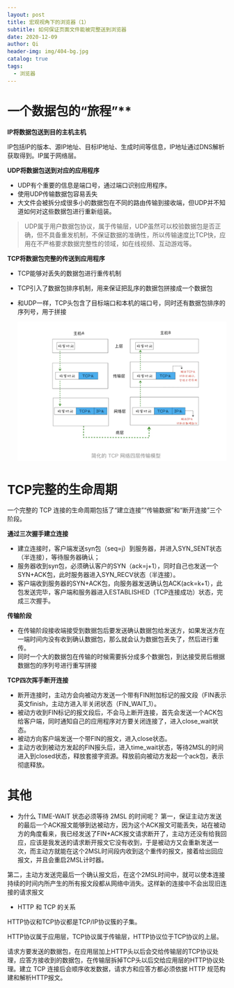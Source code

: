 ```yaml
---
layout: post
title: 宏观视角下的浏览器（1）
subtitle: 如何保证页面文件能被完整送到浏览器
date: 2020-12-09
author: Qi
header-img: img/404-bg.jpg
catalog: true
tags:
  - 浏览器
---
```


# 一个数据包的“旅程”**

**IP将数据包送到目的主机主机**

IP包括IP的版本、源IP地址、目标IP地址、生成时间等信息，IP地址通过DNS解析获取得到。IP属于网络层。

**UDP将数据包送到对应的应用程序**

- UDP有个重要的信息是端口号，通过端口识别应用程序。
- 使用UDP传输数据包容易丢失
- 大文件会被拆分成很多小的数据包在不同的路由传输到接收端，但UDP并不知道如何对这些数据包进行重新组装。

> UDP属于用户数据包协议，属于传输层，UDP虽然可以校验数据包是否正确，但不具备重发机制，不保证数据的准确性，所以传输速度比TCP快，应用在不严格要求数据完整性的领域，如在线视频、互动游戏等。



**TCP将数据包完整的传送到应用程序**

- TCP能够对丢失的数据包进行重传机制
- TCP引入了数据包排序机制，用来保证把乱序的数据包拼接成一个数据包
- 和UDP一样，TCP头包含了目标端口和本机的端口号，同时还有数据包排序的序列号，用于拼接

  ![Image text](/img/WeChatecccc06602989528fe0be87967b1b7ac.png)


# TCP完整的生命周期

一个完整的 TCP 连接的生命周期包括了“建立连接”“传输数据”和“断开连接”三个阶段。

**通过三次握手建立连接**

- 建立连接时，客户端发送syn包（seq=j）到服务器，并进入SYN_SENT状态（半连接），等待服务器确认；
- 服务器收到syn包，必须确认客户的SYN（ack=j+1），同时自己也发送一个SYN+ACK包，此时服务器进入SYN_RECV状态（半连接）。
- 客户端收到服务器的SYN+ACK包，向服务器发送确认包ACK(ack=k+1），此包发送完毕，客户端和服务器进入ESTABLISHED（TCP连接成功）状态，完成三次握手。


**传输阶段**

- 在传输阶段接收端接受到数据包后要发送确认数据包给发送方，如果发送方在一端时间内没有收到确认数据包，那么就会认为数据包丢失了，然后进行重传。
- 同时一个大的数据包在传输的时候需要拆分成多个数据包，到达接受房后根据数据包的序列号进行重写拼接

**TCP四次挥手断开连接**

- 断开连接时，主动方会向被动方发送一个带有FIN附加标记的报文段（FIN表示英文finish，主动方进入半关闭状态（FIN_WAIT_1）。
- 被动方收到FIN标记的报文段后，不会马上断开连接，首先会发送一个ACK包给客户端，同时通知自己的应用程序对方要关闭连接了，进入close_wait状态。
- 被动方向客户端发送一个带FIN的报文，进入close状态。
- 主动方收到被动方发起的FIN报头后，进入time_wait状态，等待2MSL的时间进入到closed状态，释放套接字资源。释放前向被动方发起一个ack包，表示彻底释放。



# 其他


- 为什么 TIME-WAIT 状态必须等待 2MSL 的时间呢？
第一，保证主动方发送的最后一个ACK报文能够到达被动方，因为这个ACK报文可能丢失，站在被动方的角度看来，我已经发送了FIN+ACK报文请求断开了，主动方还没有给我回应，应该是我发送的请求断开报文它没有收到，于是被动方又会重新发送一次，而主动方就能在这个2MSL时间段内收到这个重传的报文，接着给出回应报文，并且会重启2MSL计时器。

第二，主动方发送完最后一个确认报文后，在这个2MSL时间中，就可以使本连接持续的时间内所产生的所有报文段都从网络中消失。这样新的连接中不会出现旧连接的请求报文


- HTTP 和 TCP 的关系

HTTP协议和TCP协议都是TCP/IP协议簇的子集。

HTTP协议属于应用层，TCP协议属于传输层，HTTP协议位于TCP协议的上层。

请求方要发送的数据包，在应用层加上HTTP头以后会交给传输层的TCP协议处理，应答方接收到的数据包，在传输层拆掉TCP头以后交给应用层的HTTP协议处理。建立 TCP 连接后会顺序收发数据，请求方和应答方都必须依据 HTTP 规范构建和解析HTTP报文。